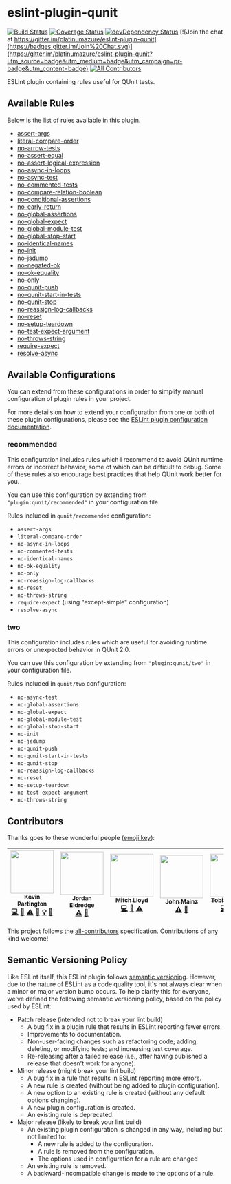 # eslint-plugin-qunit
[![Build Status](https://travis-ci.org/platinumazure/eslint-plugin-qunit.svg?branch=master)](https://travis-ci.org/platinumazure/eslint-plugin-qunit)
[![Coverage Status](https://coveralls.io/repos/platinumazure/eslint-plugin-qunit/badge.svg?branch=master&service=github)](https://coveralls.io/github/platinumazure/eslint-plugin-qunit?branch=master)
[![devDependency Status](https://david-dm.org/platinumazure/eslint-plugin-qunit/dev-status.svg)](https://david-dm.org/platinumazure/eslint-plugin-qunit#info=devDependencies)
[![Join the chat at https://gitter.im/platinumazure/eslint-plugin-qunit](https://badges.gitter.im/Join%20Chat.svg)](https://gitter.im/platinumazure/eslint-plugin-qunit?utm_source=badge&utm_medium=badge&utm_campaign=pr-badge&utm_content=badge)
[![All Contributors](https://img.shields.io/badge/all_contributors-7-orange.svg?style=flat)](#contributors)

ESLint plugin containing rules useful for QUnit tests.

## Available Rules

Below is the list of rules available in this plugin.

* [assert-args](docs/rules/assert-args.md)
* [literal-compare-order](docs/rules/literal-compare-order.md)
* [no-arrow-tests](docs/rules/no-arrow-tests.md)
* [no-assert-equal](docs/rules/no-assert-equal.md)
* [no-assert-logical-expression](docs/rules/no-assert-logical-expression.md)
* [no-async-in-loops](docs/rules/no-async-in-loops.md)
* [no-async-test](docs/rules/no-async-test.md)
* [no-commented-tests](docs/rules/no-commented-tests.md)
* [no-compare-relation-boolean](docs/rules/no-compare-relation-boolean.md)
* [no-conditional-assertions](docs/rules/no-conditional-assertions.md)
* [no-early-return](docs/rules/no-early-return.md)
* [no-global-assertions](docs/rules/no-global-assertions.md)
* [no-global-expect](docs/rules/no-global-expect.md)
* [no-global-module-test](docs/rules/no-global-module-test.md)
* [no-global-stop-start](docs/rules/no-global-stop-start.md)
* [no-identical-names](docs/rules/no-identical-names.md)
* [no-init](docs/rules/no-init.md)
* [no-jsdump](docs/rules/no-jsdump.md)
* [no-negated-ok](docs/rules/no-negated-ok.md)
* [no-ok-equality](docs/rules/no-ok-equality.md)
* [no-only](docs/rules/no-only.md)
* [no-qunit-push](docs/rules/no-qunit-push.md)
* [no-qunit-start-in-tests](docs/rules/no-qunit-start-in-tests.md)
* [no-qunit-stop](docs/rules/no-qunit-stop.md)
* [no-reassign-log-callbacks](docs/rules/no-reassign-log-callbacks.md)
* [no-reset](docs/rules/no-reset.md)
* [no-setup-teardown](docs/rules/no-setup-teardown.md)
* [no-test-expect-argument](docs/rules/no-test-expect-argument.md)
* [no-throws-string](docs/rules/no-throws-string.md)
* [require-expect](docs/rules/require-expect.md)
* [resolve-async](docs/rules/resolve-async.md)

## Available Configurations

You can extend from these configurations in order to simplify manual configuration of plugin rules in your project.

For more details on how to extend your configuration from one or both of these plugin configurations, please see the [ESLint plugin configuration documentation](http://eslint.org/docs/user-guide/configuring#using-the-configuration-from-a-plugin).

### recommended

This configuration includes rules which I recommend to avoid QUnit runtime errors or incorrect behavior, some of which can be difficult to debug. Some of these rules also encourage best practices that help QUnit work better for you.

You can use this configuration by extending from `"plugin:qunit/recommended"` in your configuration file.

Rules included in `qunit/recommended` configuration:

* `assert-args`
* `literal-compare-order`
* `no-async-in-loops`
* `no-commented-tests`
* `no-identical-names`
* `no-ok-equality`
* `no-only`
* `no-reassign-log-callbacks`
* `no-reset`
* `no-throws-string`
* `require-expect` (using "except-simple" configuration)
* `resolve-async`

### two

This configuration includes rules which are useful for avoiding runtime errors or unexpected behavior in QUnit 2.0.

You can use this configuration by extending from `"plugin:qunit/two"` in your configuration file.

Rules included in `qunit/two` configuration:

* `no-async-test`
* `no-global-assertions`
* `no-global-expect`
* `no-global-module-test`
* `no-global-stop-start`
* `no-init`
* `no-jsdump`
* `no-qunit-push`
* `no-qunit-start-in-tests`
* `no-qunit-stop`
* `no-reassign-log-callbacks`
* `no-reset`
* `no-setup-teardown`
* `no-test-expect-argument`
* `no-throws-string`

## Contributors

Thanks goes to these wonderful people ([emoji key](https://github.com/kentcdodds/all-contributors#emoji-key)):

<!-- ALL-CONTRIBUTORS-LIST:START - Do not remove or modify this section -->
| [<img src="https://avatars.githubusercontent.com/u/284282?v=3" width="100px;"/><br /><sub>Kevin Partington</sub>](http://github.com/platinumazure)<br />[💻](https://github.com/platinumazure/eslint-plugin-qunit/commits?author=platinumazure "Code") [📖](https://github.com/platinumazure/eslint-plugin-qunit/commits?author=platinumazure "Documentation") [⚠️](https://github.com/platinumazure/eslint-plugin-qunit/commits?author=platinumazure "Tests") [🐛](https://github.com/platinumazure/eslint-plugin-qunit/issues?q=author%3Aplatinumazure "Bug reports") [💡](#example-platinumazure "Examples") [👀](#review-platinumazure "Reviewed Pull Requests") | [<img src="https://avatars.githubusercontent.com/u/162735?v=3" width="100px;"/><br /><sub>Jordan Eldredge</sub>](https://jordaneldredge.com)<br />[⚠️](https://github.com/platinumazure/eslint-plugin-qunit/commits?author=captbaritone "Tests") [💬](#question-captbaritone "Answering Questions") | [<img src="https://avatars.githubusercontent.com/u/15169?v=3" width="100px;"/><br /><sub>Mitch Lloyd</sub>](https://github.com/mitchlloyd)<br />[💻](https://github.com/platinumazure/eslint-plugin-qunit/commits?author=mitchlloyd "Code") [📖](https://github.com/platinumazure/eslint-plugin-qunit/commits?author=mitchlloyd "Documentation") [⚠️](https://github.com/platinumazure/eslint-plugin-qunit/commits?author=mitchlloyd "Tests") | [<img src="https://avatars.githubusercontent.com/u/6665906?v=3" width="100px;"/><br /><sub>John Mainz</sub>](https://github.com/jmainz)<br />[⚠️](https://github.com/platinumazure/eslint-plugin-qunit/commits?author=jmainz "Tests") [🐛](https://github.com/platinumazure/eslint-plugin-qunit/issues?q=author%3Ajmainz "Bug reports") | [<img src="https://avatars1.githubusercontent.com/u/141300?v=3" width="100px;"/><br /><sub>Tobias Bieniek</sub>](https://github.com/Turbo87)<br />[💻](https://github.com/platinumazure/eslint-plugin-qunit/commits?author=Turbo87 "Code") [📖](https://github.com/platinumazure/eslint-plugin-qunit/commits?author=Turbo87 "Documentation") [⚠️](https://github.com/platinumazure/eslint-plugin-qunit/commits?author=Turbo87 "Tests") | [<img src="https://avatars1.githubusercontent.com/u/1016458?v=3" width="100px;"/><br /><sub>Stephen Edgar</sub>](https://twitter.com/netweb)<br />[🐛](https://github.com/platinumazure/eslint-plugin-qunit/issues?q=author%3Antwb "Bug reports") | [<img src="https://avatars3.githubusercontent.com/u/156867?v=4" width="100px;"/><br /><sub>Timo Tijhof</sub>](https://timotijhof.net)<br />[📖](https://github.com/platinumazure/eslint-plugin-qunit/commits?author=Krinkle "Documentation") |
| :---: | :---: | :---: | :---: | :---: | :---: | :---: |
<!-- ALL-CONTRIBUTORS-LIST:END -->

This project follows the [all-contributors](https://github.com/kentcdodds/all-contributors) specification. Contributions of any kind welcome!

## Semantic Versioning Policy

Like ESLint itself, this ESLint plugin follows [semantic versioning](http://semver.org). However, due to the nature of ESLint as a code quality tool, it's not always clear when a minor or major version bump occurs. To help clarify this for everyone, we've defined the following semantic versioning policy, based on the policy used by ESLint:

* Patch release (intended not to break your lint build)
    * A bug fix in a plugin rule that results in ESLint reporting fewer errors.
    * Improvements to documentation.
    * Non-user-facing changes such as refactoring code; adding, deleting, or modifying tests; and increasing test coverage.
    * Re-releasing after a failed release (i.e., after having published a release that doesn't work for anyone).
* Minor release (might break your lint build)
    * A bug fix in a rule that results in ESLint reporting more errors.
    * A new rule is created (without being added to plugin configuration).
    * A new option to an existing rule is created (without any default options changing).
    * A new plugin configuration is created.
    * An existing rule is deprecated.
* Major release (likely to break your lint build)
    * An existing plugin configuration is changed in any way, including but not limited to:
        * A new rule is added to the configuration.
        * A rule is removed from the configuration.
        * The options used in configuration for a rule are changed
    * An existing rule is removed.
    * A backward-incompatible change is made to the options of a rule.

